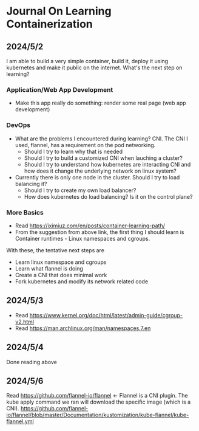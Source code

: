 # Journal On Learning Containerization
## 2024/5/2
I am able to build a very simple container, build it, deploy it using kubernetes and make it public on the internet. What's the next step on learning?
### Application/Web App Development
  - Make this app really do something: render some real page (web app development)
### DevOps
  - What are the problems I encountered during learning? CNI. The CNI I used, flannel, has a requirement on the pod networking. 
    - Should I try to learn why that is needed
    - Should I try to build a customized CNI when lauching a cluster?
    - Should I try to understand how kubernetes are interacting CNI and how does it change the underlying network on linux system?
  - Currently there is only one node in the cluster. Should I try to load balancing it?
    - Should I try to create my own load balancer?
    - How does kubernetes do load balancing? Is it on the control plane?
### More Basics
  - Read https://iximiuz.com/en/posts/container-learning-path/
  - From the suggestion from above link, the first thing I should learn is Container runtimes - Linux namespaces and cgroups.

With these, the tentative next steps are
  - Learn linux namespace and cgroups
  - Learn what flannel is doing
  - Create a CNI that does minimal work
  - Fork kubernetes and modify its network related code

## 2024/5/3
* Read https://www.kernel.org/doc/html/latest/admin-guide/cgroup-v2.html
* Read https://man.archlinux.org/man/namespaces.7.en

## 2024/5/4
Done reading above

## 2024/5/6
Read https://github.com/flannel-io/flannel <- Flannel is a CNI plugin. The kube apply command we ran will download the specific image (which is a CNI).
https://github.com/flannel-io/flannel/blob/master/Documentation/kustomization/kube-flannel/kube-flannel.yml